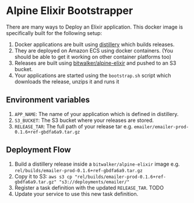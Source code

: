 # Alpine Elixir Bootstrapper

There are many ways to Deploy an Elixir application. This docker image is specifically
built for the following setup:

  1. Docker applications are built using [distillery](https://github.com/bitwalker/distillery) which builds releases.
  2. They are deployed on Amazon ECS using docker containers. (You should be able to get it working on other container platforms too)
  3. Releases are built using [bitwalker/alpine-elixir](https://hub.docker.com/r/bitwalker/alpine-elixir/) and pushed to an S3 bucket.
  4. Your applications are started using the `bootstrap.sh` script which downloads the release, unzips it and runs it

## Environment variables

  1. `APP_NAME`: The name of your application which is defined in distillery.
  2. `S3_BUCKET`: The S3 bucket where your releases are stored.
  3. `RELEASE_TAR`: The full path of your release tar e.g. `emailer/emailer-prod-0.1.6+ref-gbdfa6a9.tar.gz`

## Deployment Flow
  1. Build a distillery release inside a `bitwalker/alpine-elixir` image e.g. `rel/builds/emailer-prod-0.1.6+ref-gbdfa6a9.tar.gz`
  2. Copy it to S3: `aws s3 cp "rel/builds/emailer-prod-0.1.6+ref-gbdfa6a9.tar.gz" "s3://deployments/emailer/"`
  3. Register a task definition with the updated `RELEASE_TAR`. TODO
  4. Update your service to use this new task definition.
